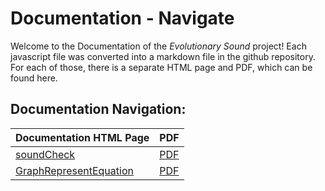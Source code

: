 # Documentation - Navigate 

Welcome to the Documentation of the *Evolutionary Sound* project!  Each javascript file was converted into a markdown file in the github repository.  For each of those, there is a separate HTML page and PDF, which can be found here.

## Documentation Navigation: 

Documentation HTML Page | PDF 
-|- 
[soundCheck](https://fractalbach.github.io/evolutionary-sound/docs/soundCheck.html) |  [PDF](https://fractalbach.github.io/evolutionary-sound/docs/pdf/soundCheck.pdf)
[GraphRepresentEquation](https://fractalbach.github.io/evolutionary-sound/docs/GraphRepresentEquation.html) |  [PDF](https://fractalbach.github.io/evolutionary-sound/docs/pdf/GraphRepresentEquation.pdf)
